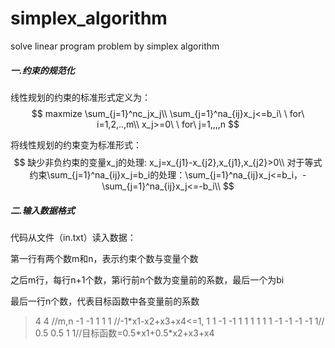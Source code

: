 # simplex_algorithm
solve linear program problem by  simplex algorithm



##### 一.约束的规范化

线性规划的约束的标准形式定义为：
$$
maxmize \sum_{j=1}^nc_jx_j\\
\sum_{j=1}^na_{ij}x_j<=b_i\ \ for\ i=1,2,..,m\\
x_j>=0\ \ for\ j=1,,,,n
$$


将线性规划的约束变为标准形式：
$$
缺少非负约束的变量x_j的处理:
x_j=x_{j1}-x_{j2},x_{j1},x_{j2}>0\\
对于等式约束\sum_{j=1}^na_{ij}x_j=b_i的处理：\sum_{j=1}^na_{ij}x_j<=b_i，-\sum_{j=1}^na_{ij}x_j<=-b_i\\
$$

##### 二.输入数据格式

代码从文件（in.txt）读入数据：

第一行有两个数m和n，表示约束个数与变量个数

之后m行，每行n+1个数，第i行前n个数为变量前的系数，最后一个为bi

最后一行n个数，代表目标函数中各变量前的系数

> 4 4 //m,n
> -1 -1 1 1 1 //-1*x1-x2+x3+x4<=1,
> 1 1 -1 -1 1
> 1 1 1 1 1
> -1 -1 -1 -1 1//
> 0.5 0.5 1 1//目标函数=0.5\*x1+0.5\*x2+x3+x4





